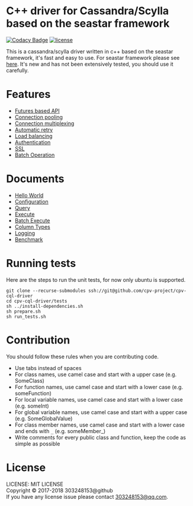 # C++ driver for Cassandra/Scylla based on the seastar framework

[![Codacy Badge](https://api.codacy.com/project/badge/Grade/ef5c262ba1674ccc9427630a09d4681a)](https://www.codacy.com/app/303248153/cpv-cql-driver?utm_source=github.com&amp;utm_medium=referral&amp;utm_content=cpv-project/cpv-cql-driver&amp;utm_campaign=Badge_Grade)
[![license](https://img.shields.io/github/license/cpv-project/cpv-manage-scripts.svg)]() 

This is a cassandra/scylla driver written in c++ based on the seastar framework, it's fast and easy to use.
For seastar framework please see [here](https://github.com/scylladb/seastar).
It's new and has not been extensively tested, you should use it carefully.

# Features

- [Futures based API](TODO)
- [Connection pooling](TODO)
- [Connection multiplexing](TODO)
- [Automatic retry](TODO)
- [Load balancing](TODO)
- [Authentication](TODO)
- [SSL](TODO)
- [Batch Operation](TODO)

# Documents

- [Hello World](./docs/HelloWorld.md)
- [Configuration](./docs/Configuration.md)
- [Query](./docs/Query.md)
- [Execute](./docs/Execute.md)
- [Batch Execute](./docs/BatchExecute.md)
- [Column Types](./docs/ColumnTypes.md)
- [Logging](./docs/Logging.md)
- [Benchmark](./docs/Benchmark.md)

# Running tests

Here are the steps to run the unit tests, for now only ubuntu is supported.

``` text
git clone --recurse-submodules ssh://git@github.com/cpv-project/cpv-cql-driver
cd cpv-cql-driver/tests
sh ../install-dependencies.sh
sh prepare.sh
sh run_tests.sh
```

# Contribution

You should follow these rules when you are contributing code.

- Use tabs instead of spaces
- For class names, use camel case and start with a upper case (e.g. SomeClass)
- For function names, use camel case and start with a lower case (e.g. someFunction)
- For local variable names, use camel case and start with a lower case (e.g. someInt)
- For global variable names, use camel case and start with a upper case (e.g. SomeGlobalValue)
- For class member names, use camel case and start with a lower case and ends with `_` (e.g. someMember_)
- Write comments for every public class and function, keep the code as simple as possible

# License

LICENSE: MIT LICENSE<br/>
Copyright © 2017-2018 303248153@github<br/>
If you have any license issue please contact 303248153@qq.com.

